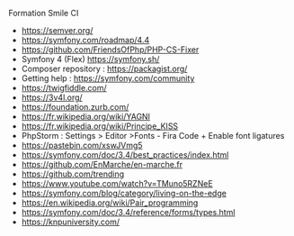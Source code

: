 Formation Smile CI

 - https://semver.org/
 - https://symfony.com/roadmap/4.4
 - https://github.com/FriendsOfPhp/PHP-CS-Fixer
 - Symfony 4 (Flex) https://symfony.sh/
 - Composer repository : https://packagist.org/
 - Getting help : https://symfony.com/community
 - https://twigfiddle.com/
 - https://3v4l.org/
 - https://foundation.zurb.com/
 - https://fr.wikipedia.org/wiki/YAGNI
 - https://fr.wikipedia.org/wiki/Principe_KISS
 - PhpStorm : Settings > Editor >Fonts - Fira Code + Enable font ligatures
 - https://pastebin.com/xswJVmg5
 - https://symfony.com/doc/3.4/best_practices/index.html
 - https://github.com/EnMarche/en-marche.fr
 - https://github.com/trending
 - https://www.youtube.com/watch?v=TMuno5RZNeE
 - https://symfony.com/blog/category/living-on-the-edge
 - https://en.wikipedia.org/wiki/Pair_programming
 - https://symfony.com/doc/3.4/reference/forms/types.html
 - https://knpuniversity.com/
